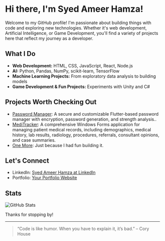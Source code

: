 # Hi there, I'm Syed Ameer Hamza!

Welcome to my GitHub profile! I'm passionate about building things with code and exploring new technologies. Whether it's web development, Artificial Intelligence, or Game Development, you'll find a variety of projects here that reflect my journey as a developer.

## What I Do

- **Web Development:** HTML, CSS, JavaScript, React, Node.js
- **AI:** Python, Pandas, NumPy, scikit-learn, TensorFlow
- **Machine Learning Projects:** From exploratory data analysis to building models
- **Game Development & Fun Projects:** Experiments with Unity and C#

## Projects Worth Checking Out

- [Password Manager](#): A secure and customizable Flutter-based password manager with encryption, password generation, and strength analysis..
- [MediTracker](#): A comprehensive Windows Forms application for managing patient medical records, including demographics, medical history, lab results, radiology, procedures, referrals, consultant opinions, and case summaries.
- [One More](#): Just because I had fun building it.

## Let's Connect

- LinkedIn: [Syed Ameer Hamza at LinkedIn](https://www.linkedin.com/in/syed-ameer-hamza-buhari)
- Portfolio: [Your Portfolio Website](https://syedameerbukhari.github.io/Protfolio-website/)

## Stats

![GitHub Stats](https://github-readme-stats.vercel.app/api?username=SyedAmeerBukhari&show_icons=true&theme=github_dark)

Thanks for stopping by!

---

> “Code is like humor. When you have to explain it, it’s bad.” – Cory House
